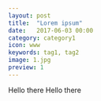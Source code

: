 ```yaml
---
layout: post
title:  "Lorem ipsum"
date:   2017-06-03 00:00
category: category1
icon: www
keywords: tag1, tag2
image: 1.jpg
preview: 1
---
```


Hello there
Hello there 
